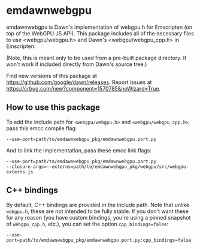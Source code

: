 # emdawnwebgpu

emdawnwebgpu is Dawn's implementation of webgpu.h for Emscripten (on top of the
WebGPU JS API). This package includes all of the necessary files to use
<webgpu/webgpu.h> and Dawn's <webgpu/webgpu_cpp.h> in Emscripten.

(Note, this is meant only to be used from a pre-built package directory.
It won't work if included directly from Dawn's source tree.)

Find new versions of this package at <https://github.com/google/dawn/releases>.
Report issues at <https://crbug.com/new?component=1570785&noWizard=True>.

## How to use this package

To add the include path for `<webgpu/webgpu.h>` and `<webgpu/webgpu_cpp.h>`,
pass this emcc compile flag:

    --use-port=path/to/emdawnwebgpu_pkg/emdawnwebgpu.port.py

And to link the implementation, pass these emcc link flags:

    --use-port=path/to/emdawnwebgpu_pkg/emdawnwebgpu.port.py
    --closure-args=--externs=path/to/emdawnwebgpu_pkg/webgpu/src/webgpu-externs.js

## C++ bindings

By default, C++ bindings are provided in the include path. Note that unlike
`webgpu.h`, these are not intended to be fully stable. If you don't want these
for any reason (you have custom bindings, you're using a pinned snapshot of
`webgpu_cpp.h`, etc.), you can set the option `cpp_bindings=false`:

    --use-port=path/to/emdawnwebgpu_pkg/emdawnwebgpu.port.py:cpp_bindings=false
